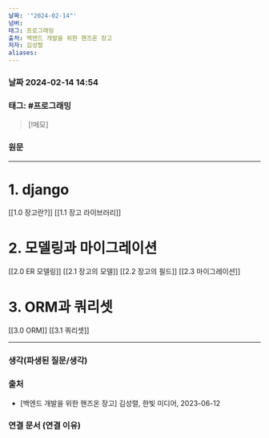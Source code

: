```yaml
---
날짜: '"2024-02-14"'
넘버: 
태그: 프로그래밍
출처: 백엔드 개발을 위한 핸즈온 장고
저자: 김성렬
aliases:
---
```

### 날짜  2024-02-14 14:54

### 태그: #프로그래밍 

>[!메모]
>

### 원문
---
# 1. django
[[1.0 장고란?]]
[[1.1 장고 라이브러리]]
# 2. 모델링과 마이그레이션
[[2.0 ER 모델링]]
[[2.1 장고의 모델]]
[[2.2 장고의 필드]]
[[2.3 마이그레이션]]
# 3. ORM과 쿼리셋
[[3.0 ORM]]
[[3.1 쿼리셋]]









---
### 생각(파생된 질문/생각)

### 출처
- \[백엔드 개발을 위한 핸즈온 장고] 김성렬, 한빛 미디어, 2023-06-12

### 연결 문서 (연결 이유)
